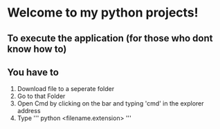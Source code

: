 # Welcome to my python projects!

## To execute the application (for those who dont know how to)  
## You have to 
1. Download file to a seperate folder
2. Go to that Folder 
3. Open Cmd by clicking on the bar and typing 'cmd' in the explorer address
4. Type ''' python <filename.extension> '''
